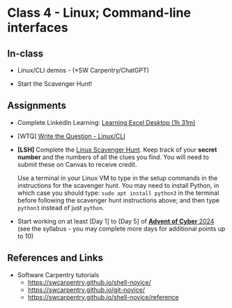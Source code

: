 # Class 4 - Linux; Command-line interfaces

## In-class

- Linux/CLI demos - (*SW Carpentry/ChatGPT)

- Start the Scavenger Hunt!


## Assignments

- Complete LinkedIn Learning: [Learning Excel Desktop (1h 31m)](https://www.linkedin.com/learning/learning-excel-desktop-microsoft-365-2024)

- [WTQ] [Write the Question - Linux/CLI](linux-ques.md)

- **[LSH]** Complete the [Linux Scavenger Hunt](https://github.com/pushingice/scavenger-hunt). Keep track of your **secret number** and the numbers of all the clues you find. You will need to submit these on Canvas to receive credit.

    Use a terminal in your Linux VM to type in the setup commands in the instructions for the scavenger hunt. You may need to install Python, in which case you should type: `sudo apt install python3` in the terminal before following the scavenger hunt instructions above; and then type `python3` instead of just `python`.

- Start working on at least [Day 1] to [Day 5] of [**Advent of Cyber** 2024](https://tryhackme.com/room/adventofcyber2024) (see the syllabus - you may complete more days for additional points up to 10)


## References and Links

- Software Carpentry tutorials
    - https://swcarpentry.github.io/shell-novice/
    - https://swcarpentry.github.io/git-novice/
    - https://swcarpentry.github.io/shell-novice/reference

